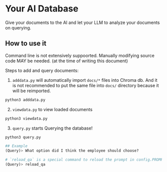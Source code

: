# Your AI Database
Give your documents to the AI and let your LLM to analyze your documents on querying.

## How to use it
Command line is not extensively suppoorted. Manually modifying source code MAY be needed. (at the time of writing this document)

Steps to add and query documents:

1. `adddata.py` will automatically import `docs/*` files into Chroma db. And it is not recommended to put the same file into `docs/` directory because it will be reimported.
```py
python3 adddata.py
```

2. `viewdata.py` to view loaded documents
```py
python3 viewdata.py
```

3. `query.py` starts Querying the database!
```py
python3 query.py

## Example
(Query)> What option did I think the employee should choose?

# `reload_qa` is a special command to reload the prompt in config.PROMPT_TEMPLATE
(Query)> reload_qa
```